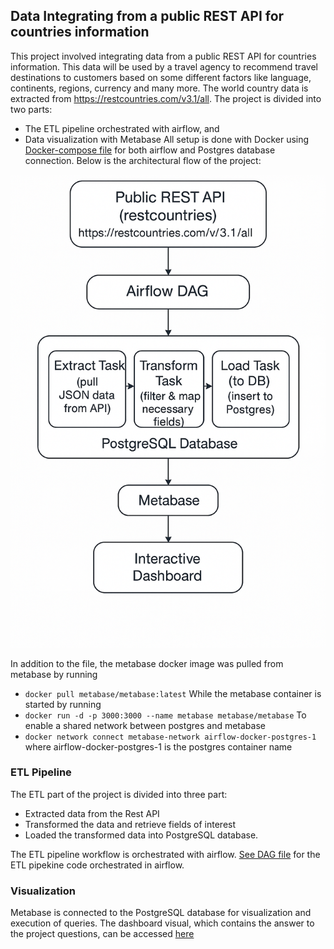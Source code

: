## Data Integrating from a public REST API for countries information

This project involved integrating data from a public REST API for countries information. This data will be used by a travel agency to recommend travel destinations to customers based on some different factors like language, continents, regions, currency and many more. The world country data is extracted from https://restcountries.com/v3.1/all.
The project is divided into two parts:
- The ETL pipeline orchestrated with airflow, and
- Data visualization with Metabase
All setup is done with Docker using [Docker-compose file](./docker-compose.yaml) for both airflow and Postgres database connection. Below is the architectural flow of the project:

![ETL Architecture Flow](./etl_architecture_flow.png)


In addition to the file, the metabase docker image was pulled from metabase by running
- `docker pull metabase/metabase:latest`
While the metabase container is started by running
- `docker run -d -p 3000:3000 --name metabase metabase/metabase`
To enable a shared network between postgres and metabase
- `docker network connect metabase-network airflow-docker-postgres-1` where airflow-docker-postgres-1 is the postgres container name

### ETL Pipeline
The ETL part of the project is divided into three part:
- Extracted data from the Rest API
- Transformed the data and retrieve fields of interest
- Loaded the transformed data into PostgreSQL database.

The ETL pipeline workflow is orchestrated with airflow. [See DAG file](./dags/country_info_dag.py) for the ETL pipekine code orchestrated in airflow.

### Visualization
Metabase is connected to the PostgreSQL database for visualization and execution of queries. The dashboard visual, which contains the answer to the project questions, can be accessed [here](./WorldCountryDashboard.pdf)

